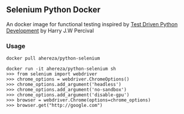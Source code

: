 ## Selenium Python Docker

An docker image for functional testing inspired by [Test Driven Python Development](https://www.obeythetestinggoat.com) by Harry J.W Percival


### Usage
```
docker pull ahereza/python-selenium

docker run -it ahereza/python-selenium sh
>>> from selenium import webdriver
>>> chrome_options = webdriver.ChromeOptions()
>>> chrome_options.add_argument('headless')
>>> chrome_options.add_argument('no-sandbox')
>>> chrome_options.add_argument('disable-gpu')
>>> browser = webdriver.Chrome(options=chrome_options)
>>> browser.get("http://google.com")
```